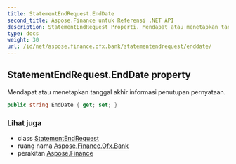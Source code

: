 ```yaml
---
title: StatementEndRequest.EndDate
second_title: Aspose.Finance untuk Referensi .NET API
description: StatementEndRequest Properti. Mendapat atau menetapkan tanggal akhir informasi penutupan pernyataan.
type: docs
weight: 30
url: /id/net/aspose.finance.ofx.bank/statementendrequest/enddate/
---
```

## StatementEndRequest.EndDate property

Mendapat atau menetapkan tanggal akhir informasi penutupan pernyataan.

```csharp
public string EndDate { get; set; }
```

### Lihat juga

* class [StatementEndRequest](../)
* ruang nama [Aspose.Finance.Ofx.Bank](../../statementendrequest/)
* perakitan [Aspose.Finance](../../../)


